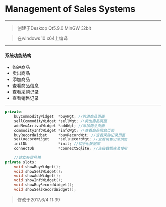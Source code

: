 # Management of Sales Systems

---

> 创建于Desktop Qt5.9.0 MinGW 32bit 

> 在windows 10 x64上编译
---
#### 系统功能结构
- 购进商品
- 卖出商品
- 添加商品
- 查看商品信息
- 查看采购记录
- 查看销售记录

---
```cpp
private:
    buyCommodityWidget  *buyWgt; //购进商品页面
    sellCommodityWidget *sellWgt; //卖出商品页面
    addNewArrivalWidget *addWgt; //添加商品页面
    commodityInfoWidget *infoWgt; //查看商品信息页面
    buyRecordWidget     *buyRecordWgt; //查看采购记录页面
    sellRecordWidget    *sellRecordWgt; //查看销售记录页面
    initDb              *init; //初始化数据库
    connectDb           *connectSqlite; //连接数据库及使用

    //建立各信号槽
private slots:
    void showBuyWidget();
    void showSellWidget();
    void showAddWidget();
    void showInfoWidget();
    void showBuyRecordWidget();
    void showSellRecordWidget();
```
> 修改于2017/6/4 11:39 
